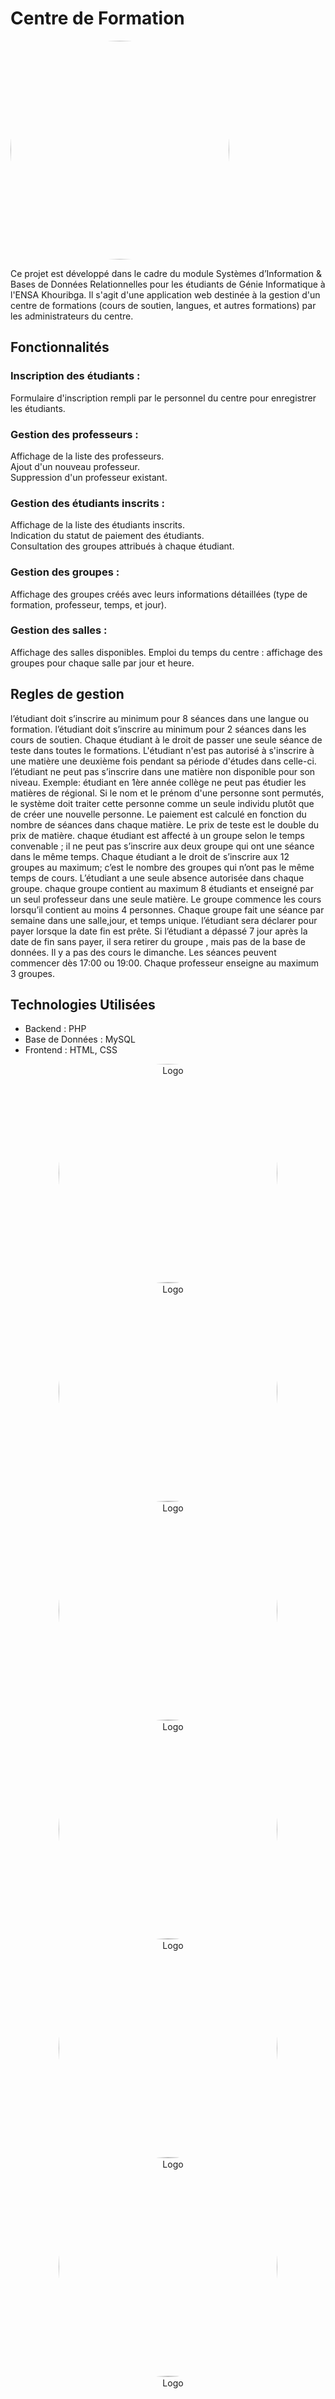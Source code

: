 
# Centre de Formation
<img src="images/Subject.png" alt="Logo" style=" height: 350px; border-radius: 50%;">

Ce projet est développé dans le cadre du module Systèmes d’Information & Bases de Données Relationnelles pour les étudiants de Génie Informatique à l'ENSA Khouribga. Il s'agit d'une application web destinée à la gestion d'un centre de formations (cours de soutien, langues, et autres formations) par les administrateurs du centre.

## Fonctionnalités

### Inscription des étudiants :
Formulaire d'inscription rempli par le personnel du centre pour enregistrer les étudiants.
### Gestion des professeurs :
Affichage de la liste des professeurs.   
Ajout d'un nouveau professeur.   
Suppression d'un professeur existant.
### Gestion des étudiants inscrits  :
Affichage de la liste des étudiants inscrits.   
Indication du statut de paiement des étudiants.   
Consultation des groupes attribués à chaque étudiant.
### Gestion des groupes :
Affichage des groupes créés avec leurs informations détaillées (type de formation, professeur, temps, et jour).
### Gestion des salles :
Affichage des salles disponibles.
Emploi du temps du centre : affichage des groupes pour chaque salle par jour et heure.

## Regles de gestion
l’étudiant doit s’inscrire au minimum pour 8 séances dans une langue ou formation.
l’étudiant doit s’inscrire au minimum pour 2 séances dans les cours de soutien.
Chaque étudiant à le droit de passer une seule séance de teste dans toutes le formations.
L'étudiant n'est pas autorisé à s'inscrire à une matière une deuxième fois pendant sa période d'études dans celle-ci.
l’étudiant ne peut pas s’inscrire dans une matière non disponible pour son niveau. Exemple: étudiant en 1ère année collège ne peut pas étudier les matières de régional.
Si le nom et le prénom d'une personne sont permutés, le système doit traiter cette personne comme un seule individu plutôt que de créer une nouvelle personne.
Le paiement est calculé en fonction du nombre de séances dans chaque matière.
Le prix de teste est le double du prix de matière.
chaque étudiant est affecté à un groupe selon le temps convenable ; il ne peut pas s’inscrire aux deux groupe qui ont une séance dans le même temps.
Chaque étudiant a le droit de s’inscrire aux 12 groupes au maximum; c’est le nombre des groupes qui n’ont pas le même temps de cours.
L’étudiant a une seule absence autorisée dans chaque groupe.
 chaque groupe contient au maximum 8 étudiants et enseigné par un seul professeur dans une seule matière.
Le groupe commence les cours lorsqu’il contient au moins 4 personnes.
Chaque groupe fait une séance par semaine dans une salle,jour, et temps unique.
l’étudiant sera déclarer pour payer lorsque la date fin est prête. 
Si l’étudiant a dépassé 7 jour après la date de fin sans payer, il sera retirer du groupe , mais pas de la base de données.
Il y a pas des cours le dimanche.
Les séances peuvent commencer dès 17:00 ou 19:00.
Chaque professeur enseigne au maximum 3 groupes.


## Technologies Utilisées

- Backend : PHP
- Base de Données : MySQL
- Frontend : HTML, CSS




<div style="text-align: center;">
    <img src="images/dd.png" alt="Logo" style=" height: 350px; border-radius: 50%;">
    <img src="images/Graphe.png" alt="Logo" style=" height: 350px; border-radius: 50%;">
    <img src="images/MCD.png" alt="Logo" style=" height: 350px; border-radius: 50%;">
    <img src="images/MLD.png" alt="Logo" style=" height: 350px; border-radius: 50%;">
 
 <img src="images/2.png" alt="Logo" style=" height: 350px; border-radius: 50%;">
    <img src="images/3.png" alt="Logo" style=" height: 350px; border-radius: 50%;">
    <img src="images/4.png" alt="Logo" style=" height: 350px; border-radius: 50%;">
    <img src="images/1.png" alt="Logo" style=" height: 350px; border-radius: 50%;">
    <img src="images/5.png" alt="Logo" style=" height: 350px; border-radius: 50%;">
    <img src="images/6.png" alt="Logo" style=" height: 350px; border-radius: 50%;">
    <img src="images/7.png" alt="Logo" style=" height: 350px; border-radius: 50%;">
</div>
